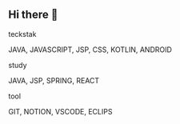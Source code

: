 ## Hi there 👋


teckstak

JAVA, JAVASCRIPT, JSP, CSS, KOTLIN, ANDROID

study

JAVA, JSP, SPRING, REACT

tool

GIT, NOTION, VSCODE, ECLIPS
